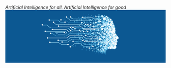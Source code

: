<i>Artificial Intelligence for all. Artificial Intelligence for good</i>
<img src="machine-learning_2.jpg">




